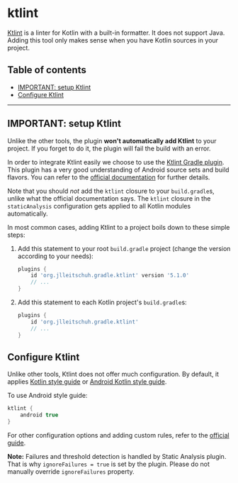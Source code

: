 # ktlint
[Ktlint](https://github.com/shyiko/ktlint) is a linter for Kotlin with a built-in formatter. It does not support Java. Adding 
this tool only makes sense when you have Kotlin sources in your project. 

## Table of contents
 * [IMPORTANT: setup Ktlint](#important-setup-ktlint)
 * [Configure Ktlint](#configure-ktlint)
---

## IMPORTANT: setup Ktlint

Unlike the other tools, the plugin **won't automatically add Ktlint** to your project. If you forget to do it, the plugin will 
fail the build with an error.

In order to integrate Ktlint easily we choose to use the [Ktlint Gradle plugin](https://github.com/JLLeitschuh/ktlint-gradle/).
This plugin has a very good understanding of Android source sets and build flavors. You can refer to the
[official documentation](https://github.com/JLLeitschuh/ktlint-gradle/#how-to-use) for further details.

Note that you should _not_ add the `ktlint` closure to your `build.gradle`s, unlike what the official documentation says. The 
`ktlint` closure in the `staticAnalysis` configuration gets applied to all Kotlin modules automatically.

In most common cases, adding Ktlint to a project boils down to these simple steps:

 1. Add this statement to your root `build.gradle` project (change the version according to your needs):
    ```gradle
    plugins {
        id 'org.jlleitschuh.gradle.ktlint' version '5.1.0'
        // ...
    }
    ```
 2. Add this statement to each Kotlin project's `build.gradle`s:
    ```gradle
    plugins {
        id 'org.jlleitschuh.gradle.ktlint'
        // ...
    }
    ```
    
## Configure Ktlint

Unlike other tools, Ktlint does not offer much configuration. By default, it applies 
[Kotlin style guide](https://kotlinlang.org/docs/reference/coding-conventions.html) or 
[Android Kotlin style guide](https://android.github.io/kotlin-guides/style.html).

To use Android style guide: 

```gradle
ktlint {
    android true
}
```

For other configuration options and adding custom rules, refer to the 
[official guide](https://github.com/JLLeitschuh/ktlint-gradle/#configuration).

**Note:** Failures and threshold detection is handled by Static Analysis plugin. That is why `ignoreFailures = true` is set by 
the plugin. Please do not manually override `ignoreFailures` property. 
